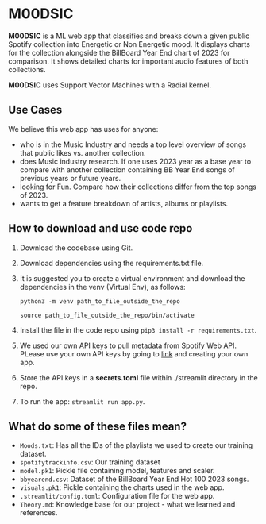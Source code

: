 # M00DSIC

**M00DSIC** is a ML web app that classifies and breaks down a given public Spotify collection into Energetic or Non Energetic mood. It displays charts for the collection alongside the BillBoard Year End chart of 2023 for comparison. It shows detailed charts for important audio features of both collections. 

**M00DSIC** uses Support Vector Machines with a Radial kernel.

## Use Cases

 We believe this web app has uses for anyone:
- who is in the Music Industry and needs a top level overview of songs that public likes vs. another collection.
- does Music industry research. If one uses 2023 year as a base year to compare with another collection containing BB Year End songs of previous years or future years.
- looking for Fun. Compare how their collections differ from the top songs of 2023. 
- wants to get a feature breakdown of artists, albums or playlists.

## How to download and use code repo

1. Download the codebase using Git.
2. Download dependencies using the requirements.txt file.
3. It is suggested you to create a virtual environment and download the dependencies in the venv (Virtual Env), as follows:

   `python3 -m venv path_to_file_outside_the_repo`

   `source path_to_file_outside_the_repo/bin/activate`
 4. Install the file in the code repo using `pip3 install -r requirements.txt`.
 5. We used our own API keys to pull metadata from Spotify Web API. PLease use your own API keys by going to [link](https://developer.spotify.com/) and creating your own app.
 6. Store the API keys in a **secrets.toml** file within ./streamlit directory in the repo.
 7. To run the app: `streamlit run app.py`.


## What do some of these files mean?
- `Moods.txt`: Has all the IDs of the playlists we used to create our training dataset.
- `spotifytrackinfo.csv`: Our training dataset
- `model.pk1`: Pickle file containing model, features and scaler.
- `bbyearend.csv`: Dataset of the BillBoard Year End Hot 100 2023 songs.
- `visuals.pk1`: Pickle containing the charts used in the web app.
- `.streamlit/config.toml`: Configuration file for the web app.
- `Theory.md`: Knowledge base for our project - what we learned and references.

